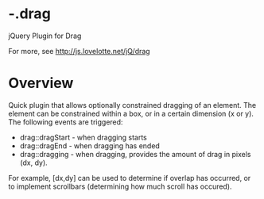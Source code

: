 -.drag
======

jQuery Plugin for Drag

For more, see http://js.lovelotte.net/jQ/drag


Overview
===============
Quick plugin that allows optionally constrained dragging of an element. The element can be constrained within a box, or in a certain dimension (x or y). The following events are triggered:
- drag::dragStart - when dragging starts
- drag::dragEnd - when dragging has ended
- drag::dragging - when dragging, provides the amount of drag in pixels (dx, dy). 

For example, [dx,dy] can be used to determine if overlap has occurred, or to implement scrollbars (determining how much scroll has occured). 
